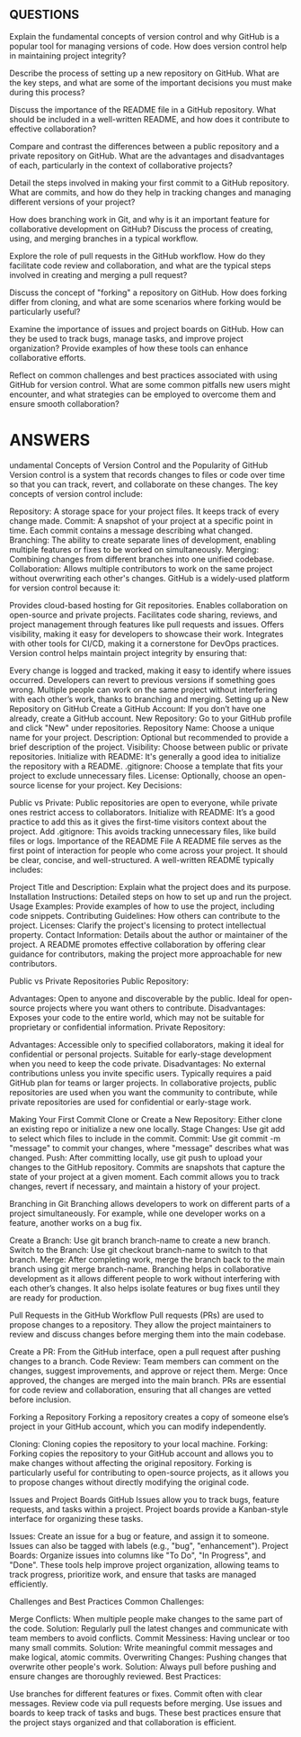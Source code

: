 ## QUESTIONS 
Explain the fundamental concepts of version control and why GitHub is a popular tool for managing versions of code. How does version control help in maintaining project integrity?

Describe the process of setting up a new repository on GitHub. What are the key steps, and what are some of the important decisions you must make during this process?

Discuss the importance of the README file in a GitHub repository. What should be included in a well-written README, and how does it contribute to effective collaboration?

Compare and contrast the differences between a public repository and a private repository on GitHub. What are the advantages and disadvantages of each, particularly in the context of collaborative projects?

Detail the steps involved in making your first commit to a GitHub repository. What are commits, and how do they help in tracking changes and managing different versions of your project?

How does branching work in Git, and why is it an important feature for collaborative development on GitHub? Discuss the process of creating, using, and merging branches in a typical workflow.

Explore the role of pull requests in the GitHub workflow. How do they facilitate code review and collaboration, and what are the typical steps involved in creating and merging a pull request?

Discuss the concept of "forking" a repository on GitHub. How does forking differ from cloning, and what are some scenarios where forking would be particularly useful?

Examine the importance of issues and project boards on GitHub. How can they be used to track bugs, manage tasks, and improve project organization? Provide examples of how these tools can enhance collaborative efforts.

Reflect on common challenges and best practices associated with using GitHub for version control. What are some common pitfalls new users might encounter, and what strategies can be employed to overcome them and ensure smooth collaboration?


# ANSWERS

undamental Concepts of Version Control and the Popularity of GitHub
Version control is a system that records changes to files or code over time so that you can track, revert, and collaborate on these changes. The key concepts of version control include:

Repository: A storage space for your project files. It keeps track of every change made.
Commit: A snapshot of your project at a specific point in time. Each commit contains a message describing what changed.
Branching: The ability to create separate lines of development, enabling multiple features or fixes to be worked on simultaneously.
Merging: Combining changes from different branches into one unified codebase.
Collaboration: Allows multiple contributors to work on the same project without overwriting each other's changes.
GitHub is a widely-used platform for version control because it:

Provides cloud-based hosting for Git repositories.
Enables collaboration on open-source and private projects.
Facilitates code sharing, reviews, and project management through features like pull requests and issues.
Offers visibility, making it easy for developers to showcase their work.
Integrates with other tools for CI/CD, making it a cornerstone for DevOps practices.
Version control helps maintain project integrity by ensuring that:

Every change is logged and tracked, making it easy to identify where issues occurred.
Developers can revert to previous versions if something goes wrong.
Multiple people can work on the same project without interfering with each other’s work, thanks to branching and merging.
Setting up a New Repository on GitHub
Create a GitHub Account: If you don’t have one already, create a GitHub account.
New Repository:
Go to your GitHub profile and click "New" under repositories.
Repository Name: Choose a unique name for your project.
Description: Optional but recommended to provide a brief description of the project.
Visibility: Choose between public or private repositories.
Initialize with README: It's generally a good idea to initialize the repository with a README.
.gitignore: Choose a template that fits your project to exclude unnecessary files.
License: Optionally, choose an open-source license for your project.
Key Decisions:

Public vs Private: Public repositories are open to everyone, while private ones restrict access to collaborators.
Initialize with README: It’s a good practice to add this as it gives the first-time visitors context about the project.
Add .gitignore: This avoids tracking unnecessary files, like build files or logs.
Importance of the README File
A README file serves as the first point of interaction for people who come across your project. It should be clear, concise, and well-structured. A well-written README typically includes:

Project Title and Description: Explain what the project does and its purpose.
Installation Instructions: Detailed steps on how to set up and run the project.
Usage Examples: Provide examples of how to use the project, including code snippets.
Contributing Guidelines: How others can contribute to the project.
Licenses: Clarify the project's licensing to protect intellectual property.
Contact Information: Details about the author or maintainer of the project.
A README promotes effective collaboration by offering clear guidance for contributors, making the project more approachable for new contributors.

Public vs Private Repositories
Public Repository:

Advantages:
Open to anyone and discoverable by the public.
Ideal for open-source projects where you want others to contribute.
Disadvantages:
Exposes your code to the entire world, which may not be suitable for proprietary or confidential information.
Private Repository:

Advantages:
Accessible only to specified collaborators, making it ideal for confidential or personal projects.
Suitable for early-stage development when you need to keep the code private.
Disadvantages:
No external contributions unless you invite specific users.
Typically requires a paid GitHub plan for teams or larger projects.
In collaborative projects, public repositories are used when you want the community to contribute, while private repositories are used for confidential or early-stage work.

Making Your First Commit
Clone or Create a New Repository: Either clone an existing repo or initialize a new one locally.
Stage Changes: Use git add to select which files to include in the commit.
Commit: Use git commit -m "message" to commit your changes, where "message" describes what was changed.
Push: After committing locally, use git push to upload your changes to the GitHub repository.
Commits are snapshots that capture the state of your project at a given moment. Each commit allows you to track changes, revert if necessary, and maintain a history of your project.

Branching in Git
Branching allows developers to work on different parts of a project simultaneously. For example, while one developer works on a feature, another works on a bug fix.

Create a Branch: Use git branch branch-name to create a new branch.
Switch to the Branch: Use git checkout branch-name to switch to that branch.
Merge: After completing work, merge the branch back to the main branch using git merge branch-name.
Branching helps in collaborative development as it allows different people to work without interfering with each other’s changes. It also helps isolate features or bug fixes until they are ready for production.

Pull Requests in the GitHub Workflow
Pull requests (PRs) are used to propose changes to a repository. They allow the project maintainers to review and discuss changes before merging them into the main codebase.

Create a PR: From the GitHub interface, open a pull request after pushing changes to a branch.
Code Review: Team members can comment on the changes, suggest improvements, and approve or reject them.
Merge: Once approved, the changes are merged into the main branch.
PRs are essential for code review and collaboration, ensuring that all changes are vetted before inclusion.

Forking a Repository
Forking a repository creates a copy of someone else’s project in your GitHub account, which you can modify independently.

Cloning: Cloning copies the repository to your local machine.
Forking: Forking copies the repository to your GitHub account and allows you to make changes without affecting the original repository.
Forking is particularly useful for contributing to open-source projects, as it allows you to propose changes without directly modifying the original code.

Issues and Project Boards
GitHub Issues allow you to track bugs, feature requests, and tasks within a project. Project boards provide a Kanban-style interface for organizing these tasks.

Issues: Create an issue for a bug or feature, and assign it to someone. Issues can also be tagged with labels (e.g., "bug", "enhancement").
Project Boards: Organize issues into columns like "To Do", "In Progress", and "Done".
These tools help improve project organization, allowing teams to track progress, prioritize work, and ensure that tasks are managed efficiently.

Challenges and Best Practices
Common Challenges:

Merge Conflicts: When multiple people make changes to the same part of the code.
Solution: Regularly pull the latest changes and communicate with team members to avoid conflicts.
Commit Messiness: Having unclear or too many small commits.
Solution: Write meaningful commit messages and make logical, atomic commits.
Overwriting Changes: Pushing changes that overwrite other people's work.
Solution: Always pull before pushing and ensure changes are thoroughly reviewed.
Best Practices:

Use branches for different features or fixes.
Commit often with clear messages.
Review code via pull requests before merging.
Use issues and boards to keep track of tasks and bugs.
These best practices ensure that the project stays organized and that collaboration is efficient.
